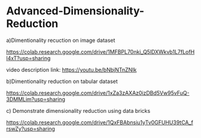 # Advanced-Dimensionality-Reduction

a)Dimentionality recuction on image dataset

https://colab.research.google.com/drive/1MFBPL70nki_Q5lDXWkvb1L7fLofHl4xT?usp=sharing



video description link:
https://youtu.be/bNbjNTnZNIk





b)Dimentionality reduction on tabular dataset

https://colab.research.google.com/drive/1xZa3zAXAz0izDBd5Vw95vFuQ-3DMMLim?usp=sharing

c) Demonstrate dimensionality reduction using data bricks

https://colab.research.google.com/drive/1QxFBAbnsiu1yTv0GFUHU39tCA_frswZy?usp=sharing
